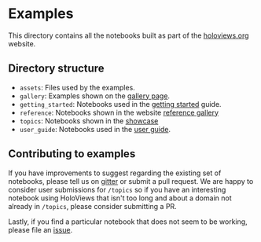 # Examples

This directory contains all the notebooks built as part of the
[holoviews.org](http://holoviews.org) website.

## Directory structure

* ``assets``: Files used by the examples.
* ``gallery``: Examples shown on the [gallery page](http://holoviews.org/gallery/index.html).
* ``getting_started``: Notebooks used in the [getting started](http://holoviews.org/getting_started/index.html) guide.
* `reference`: Notebooks shown in the website [reference gallery](http://holoviews.org/reference/index.html)
* ``topics``: Notebooks shown in the [showcase](http://holoviews.org/reference/showcase/index.html)
* ``user_guide``: Notebooks used in the [user guide](http://holoviews.org/user_guide/index.html).

## Contributing to examples

If you have improvements to suggest regarding the existing set of
notebooks, please tell us on [gitter](https://gitter.im/pyviz/pyviz)
or submit a pull request. We are happy to consider user submissions for
``/topics`` so if you have an interesting notebook using HoloViews that
isn't too long and about a domain not already in ``/topics``, please
consider submitting a PR.

Lastly, if you find a particular notebook that does not seem to be
working, please file an
[issue](https://github.com/holoviz/holoviews/issues).
